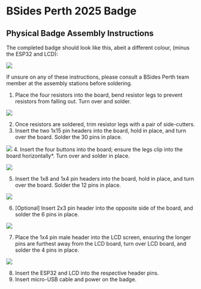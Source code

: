 # BSides Perth 2025 Badge

## Physical Badge Assembly Instructions

The completed badge should look like this, abeit a different colour, (minus the ESP32 and LCD):

![](/docs/Images/WholeBadge.png)

If unsure on any of these instructions, please consult a BSides Perth team member at the assembly stations before soldering.

1. Place the four resistors into the board, bend resistor legs to prevent resistors from falling out. Turn over and solder.

![](/docs/Images/Snippets/1.png)

2. Once resistors are soldered, trim resistor legs with a pair of side-cutters.
3. Insert the two 1x15 pin headers into the board, hold in place, and turn over the board. Solder the 30 pins in place.

![](/docs/Images/Snippets/3.png)
4. Insert the four buttons into the board; ensure the legs clip into the board horizontally*. Turn over and solder in place.

![](/docs/Images/Snippets/4.png)

5. Insert the 1x8 and 1x4 pin headers into the board, hold in place, and turn over the board. Solder the 12 pins in place.

![](/docs/Images/Snippets/5.png)

6. [Optional] Insert 2x3 pin header into the opposite side of the board, and solder the 6 pins in place.

![](/docs/Images/Snippets/6.png)

7. Place the 1x4 pin male header into the LCD screen, ensuring the longer pins are furthest away from the LCD board, turn over LCD board, and solder the 4 pins in place. 

![](/docs/Images/Snippets/7.png)

8. Insert the ESP32 and LCD into the respective header pins.
9. Insert micro-USB cable and power on the badge.
